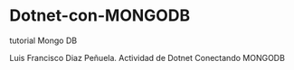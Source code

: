 # Dotnet-con-MONGODB
tutorial Mongo DB

Luis Francisco Diaz Peñuela.
Actividad  de Dotnet Conectando MONGODB
